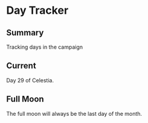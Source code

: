 # Day Tracker

## Summary

Tracking days in the campaign


## Current

Day 29 of Celestia.


## Full Moon

The full moon will always be the last day of the month. 




